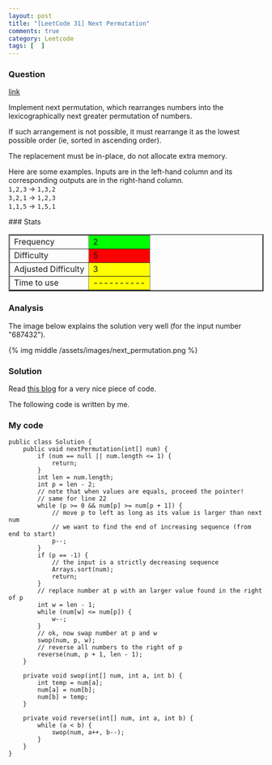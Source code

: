 ```yaml
---
layout: post
title: "[LeetCode 31] Next Permutation"
comments: true
category: Leetcode
tags: [  ]
---
```


### Question 

[link](http://oj.leetcode.com/problems/next-permutation/)

<div class="question-content">
            <p></p><p>
Implement next permutation, which rearranges numbers into the lexicographically next greater permutation of numbers.
</p>
<p>
If such arrangement is not possible, it must rearrange it as the lowest possible order (ie, sorted in ascending order).
</p>
<p>
The replacement must be in-place, do not allocate extra memory.
</p>
<p>
Here are some examples. Inputs are in the left-hand column and its corresponding outputs are in the right-hand column.<br>
<code>1,2,3</code> → <code>1,3,2</code><br>
<code>3,2,1</code> → <code>1,2,3</code><br>
<code>1,1,5</code> → <code>1,5,1</code><br>
</p><p></p>
          </div>
### Stats
<table border="2">
	<tr>
		<td>Frequency</td>
		<td bgcolor="lime">2</td>
	</tr>
	<tr>
		<td>Difficulty</td>
		<td bgcolor="red">5</td>
	</tr>
	<tr>
		<td>Adjusted Difficulty</td>
		<td bgcolor="yellow">3</td>
	</tr>
	<tr>
		<td>Time to use</td>
		<td bgcolor="yellow">----------</td>
	</tr>
</table>

### Analysis

The image below explains the solution very well (for the input number "687432").

{% img middle /assets/images/next_permutation.png %}

### Solution

Read [this blog](http://blog.csdn.net/havenoidea/article/details/12176737) for a very nice piece of code. 

The following code is written by me. 

### My code 

    public class Solution {
        public void nextPermutation(int[] num) {
            if (num == null || num.length <= 1) {
                return;
            }
            int len = num.length;
            int p = len - 2;
            // note that when values are equals, proceed the pointer! 
            // same for line 22
            while (p >= 0 && num[p] >= num[p + 1]) {
                // move p to left as long as its value is larger than next num
                // we want to find the end of increasing sequence (from end to start)
                p--;
            }
            if (p == -1) {
                // the input is a strictly decreasing sequence
                Arrays.sort(num);
                return;
            }
            // replace number at p with an larger value found in the right of p
            int w = len - 1;
            while (num[w] <= num[p]) {
                w--;
            }
            // ok, now swap number at p and w
            swop(num, p, w);
            // reverse all numbers to the right of p
            reverse(num, p + 1, len - 1);
        }

        private void swop(int[] num, int a, int b) {
            int temp = num[a];
            num[a] = num[b];
            num[b] = temp;
        }

        private void reverse(int[] num, int a, int b) {
            while (a < b) {
                swop(num, a++, b--);
            }
        }
    }
